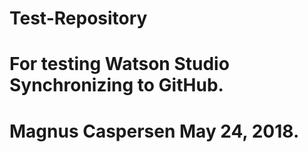 # Test-Repository
# For testing Watson Studio Synchronizing to GitHub.

# Magnus Caspersen May 24, 2018.
